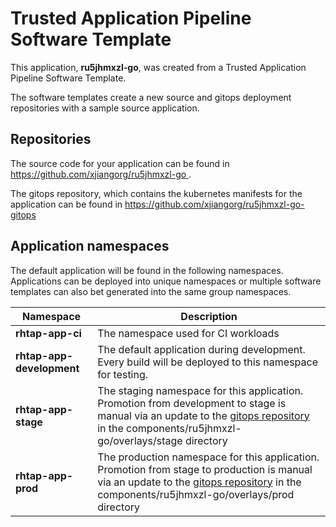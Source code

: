 # Trusted Application Pipeline Software Template

This application, **ru5jhmxzl-go**, was created from a Trusted Application Pipeline Software Template.

The software templates create a new source and gitops deployment repositories with a sample source application. 

## Repositories

The source code for your application can be found in [https://github.com/xjiangorg/ru5jhmxzl-go ](https://github.com/xjiangorg/ru5jhmxzl-go ).
 
The gitops repository, which contains the kubernetes manifests for the application can be found in 
[https://github.com/xjiangorg/ru5jhmxzl-go-gitops ](https://github.com/xjiangorg/ru5jhmxzl-go-gitops ) 

## Application namespaces 

The default application will be found in the following namespaces. Applications can be deployed into unique namespaces or multiple software templates can also bet generated into the same group namespaces.  

|  Namespace   |  Description   |  
| -------- | -------- |
| **rhtap-app-ci** | The namespace used for CI workloads |
| **rhtap-app-development** | The default application during development. Every build will be deployed to this namespace for testing. |
| **rhtap-app-stage** | The staging namespace for this application. Promotion from development to stage is manual via an update to the [gitops repository](https://github.com/xjiangorg/ru5jhmxzl-go-gitops ) in the components/ru5jhmxzl-go/overlays/stage directory |
| **rhtap-app-prod** | The production namespace for this application. Promotion from stage to production is manual via an update to the [gitops repository](https://github.com/xjiangorg/ru5jhmxzl-go-gitops ) in the components/ru5jhmxzl-go/overlays/prod directory |